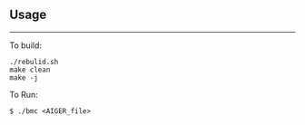 ## Usage
---
To build:

```
./rebulid.sh
make clean
make -j
```

To Run:

```
$ ./bmc <AIGER_file>
```
